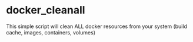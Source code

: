 # docker_cleanall
This simple script will clean ALL docker resources from your system (build cache, images, containers, volumes)
